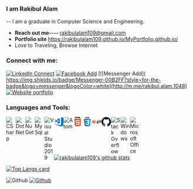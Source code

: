 ### I am Rakibul Alam
-- I am a graduate in Computer Science and Engineering.
- <strong>Reach out me----  </strong> rakibulalam109@gmail.com
- <strong>Portfolio site </strong> https://rakibulalam109.github.io/MyPortfolio.github.io/
-  Love to Traveling, Browse Internet
### Connect with me:
[![LinkedIn Connect](https://img.shields.io/badge/%20-Connect-black?color=14171A&labelColor=212121&logo=linkedin&logoColor=ffffff)](https://www.linkedin.com/in/rakibulalam109/) 
[![Facebook Add](https://img.shields.io/badge/%20-Follow-black?color=14171A&labelColor=1976d2&logo=facebook&logoColor=ffffff)](https://www.facebook.com/rakibul.alam.1048)
[![Messenger Add](	https://img.shields.io/badge/Messenger-00B2FF?style=for-the-badge&logo=messenger&logoColor=white](http://m.me/rakibul.alam.1048)
[![Website portfolio](https://img.shields.io/badge/%20-Follow-black?color=14171A&labelColor=1976d2&logo=website&logoColor=ffffff)](https://rakibulalam109.github.io/MyPortfolio.github.io/)
<br/>
### Languages and Tools:
<img align="left" alt="CSharp" width="26px" src="https://img.shields.io/badge/C%23-239120?style=for-the-badge&logo=c-sharp&logoColor=white" />
<img align="left" alt="DotNet" width="26px" src="https://img.shields.io/badge/.NET-5C2D91?style=for-the-badge&logo=.net&logoColor=white" />
<img align="left" alt="NuGet" width="26px" src="https://img.shields.io/badge/NuGet-004880?style=for-the-badge&logo=nuget&logoColor=white" />
<img align="left" alt="MySql" width="26px" src="https://img.shields.io/badge/MySQL-00000F?style=for-the-badge&logo=mysql&logoColor=white" />
<img align="left" alt="Visual Studio 2019" width="26px" src="https://img.shields.io/badge/Visual_Studio_2019-5C2D91?style=for-the-badge&logo=visual%20studio&logoColor=white" />
<img align="left" alt="Visual Studio Code" width="26px" src="https://raw.githubusercontent.com/github/explore/80688e429a7d4ef2fca1e82350fe8e3517d3494d/topics/visual-studio-code/visual-studio-code.png" />
<img align="left" alt="Atom" width="26px" src="https://img.shields.io/badge/Atom-66595C?style=for-the-badge&logo=Atom&logoColor=white" />
<img align="left" alt="HTML5" width="26px" src="https://raw.githubusercontent.com/github/explore/80688e429a7d4ef2fca1e82350fe8e3517d3494d/topics/html/html.png" />
<img align="left" alt="CSS3" width="26px" src="https://raw.githubusercontent.com/github/explore/80688e429a7d4ef2fca1e82350fe8e3517d3494d/topics/css/css.png" />
<img align="left" alt="Git" width="26px" src="https://raw.githubusercontent.com/github/explore/80688e429a7d4ef2fca1e82350fe8e3517d3494d/topics/git/git.png" />
<img align="left" alt="GitHub" width="26px" src="https://raw.githubusercontent.com/github/explore/78df643247d429f6cc873026c0622819ad797942/topics/github/github.png" />
<img align="left" alt="Stack Overflow" width="26px" src="https://img.shields.io/badge/Stack_Overflow-FE7A16?style=for-the-badge&logo=stack-overflow&logoColor=white"/>
<img align="left" alt="Windows" width="26px" src="https://img.shields.io/badge/Windows-0078D6?style=for-the-badge&logo=windows&logoColor=white" />
<img align="left" alt="Microsoft Office" width="26px" src="https://img.shields.io/badge/Microsoft_Office-D83B01?style=for-the-badge&logo=microsoft-office&logoColor=white" />
<br />
<br/>
<br/>

[![rakibulalam109's github stats](https://github-readme-stats.vercel.app/api?username=rakibulalam109&show_icons=true&theme=cobalt)](https://github.com/rakibulalam109/github-readme-stats)

[![Top Langs card](https://github-readme-stats.vercel.app/api/top-langs/?username=rakibulalam109&card_width=550&show_icons=true&theme=radical)](https://github.com/rakibulalam109)


![Github](https://visitor-badge.laobi.icu/badge?page_id=rakibulalam109)
[![Github](https://img.shields.io/github/followers/rakibulalam109?label=Follow&style=social)](https://github.com/rakibulalam109)
